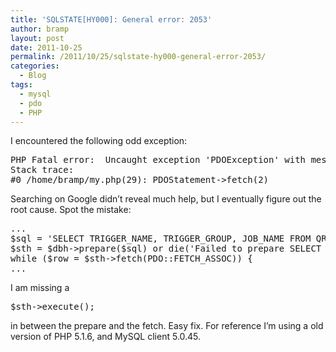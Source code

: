 ```yaml
---
title: 'SQLSTATE[HY000]: General error: 2053'
author: bramp
layout: post
date: 2011-10-25
permalink: /2011/10/25/sqlstate-hy000-general-error-2053/
categories:
  - Blog
tags:
  - mysql
  - pdo
  - PHP
---
```

I encountered the following odd exception:

<pre>PHP Fatal error:  Uncaught exception 'PDOException' with message 'SQLSTATE[HY000]: General error: 2053 ' in /home/bramp/my.php:29
Stack trace:
#0 /home/bramp/my.php(29): PDOStatement->fetch(2)
</pre>

Searching on Google didn&#8217;t reveal much help, but I eventually figure out the root cause. Spot the mistake:

<pre>...
$sql = 'SELECT TRIGGER_NAME, TRIGGER_GROUP, JOB_NAME FROM QRTZ_TRIGGERS';
$sth = $dbh->prepare($sql) or die('Failed to prepare SELECT TRIGGER query');
while ($row = $sth->fetch(PDO::FETCH_ASSOC)) {
...
</pre>

I am missing a 

<pre>$sth->execute();</pre>

in between the prepare and the fetch. Easy fix. For reference I&#8217;m using a old version of PHP 5.1.6, and MySQL client 5.0.45.
